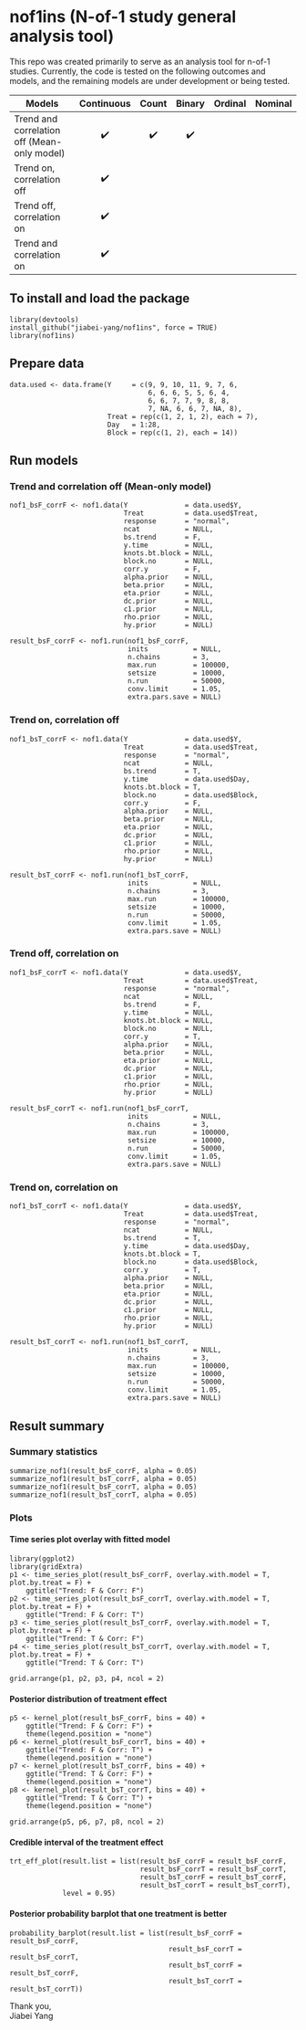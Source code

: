 # nof1ins (N-of-1 study general analysis tool)

This repo was created primarily to serve as an analysis tool for n-of-1 studies. Currently, the code is tested on the following outcomes and models, and the remaining models are under development or being tested.

| Models |  Continuous  |     Count    |    Binary    |   Ordinal    |   Nominal    |
| ------ | :----------: | :----------: | :----------: | :----------: | :----------: | 
| Trend and correlation off (Mean-only model) | :heavy_check_mark: | :heavy_check_mark: | :heavy_check_mark: |
| Trend on, correlation off | :heavy_check_mark: |
| Trend off, correlation on | :heavy_check_mark: |
| Trend and correlation on  | :heavy_check_mark: |

## To install and load the package

```{r}
library(devtools)
install_github("jiabei-yang/nof1ins", force = TRUE)
library(nof1ins)
```

## Prepare data
```{r}
data.used <- data.frame(Y     = c(9, 9, 10, 11, 9, 7, 6, 
                                  6, 6, 6, 5, 5, 6, 4, 
                                  6, 6, 7, 7, 9, 8, 8, 
                                  7, NA, 6, 6, 7, NA, 8),
                        Treat = rep(c(1, 2, 1, 2), each = 7),
                        Day   = 1:28,
                        Block = rep(c(1, 2), each = 14))
```


## Run models
### Trend and correlation off (Mean-only model)
```{r}
nof1_bsF_corrF <- nof1.data(Y              = data.used$Y, 
                            Treat          = data.used$Treat, 
                            response       = "normal", 
                            ncat           = NULL, 
                            bs.trend       = F,
                            y.time         = NULL, 
                            knots.bt.block = NULL,
                            block.no       = NULL,
                            corr.y         = F,
                            alpha.prior    = NULL, 
                            beta.prior     = NULL, 
                            eta.prior      = NULL, 
                            dc.prior       = NULL, 
                            c1.prior       = NULL,
                            rho.prior      = NULL, 
                            hy.prior       = NULL)

result_bsF_corrF <- nof1.run(nof1_bsF_corrF, 
                             inits           = NULL, 
                             n.chains        = 3,
                             max.run         = 100000, 
                             setsize         = 10000, 
                             n.run           = 50000,
                             conv.limit      = 1.05, 
                             extra.pars.save = NULL)
```

### Trend on, correlation off
```{r}
nof1_bsT_corrF <- nof1.data(Y              = data.used$Y, 
                            Treat          = data.used$Treat, 
                            response       = "normal", 
                            ncat           = NULL, 
                            bs.trend       = T,
                            y.time         = data.used$Day, 
                            knots.bt.block = T,
                            block.no       = data.used$Block,
                            corr.y         = F,
                            alpha.prior    = NULL, 
                            beta.prior     = NULL, 
                            eta.prior      = NULL, 
                            dc.prior       = NULL, 
                            c1.prior       = NULL,
                            rho.prior      = NULL, 
                            hy.prior       = NULL)

result_bsT_corrF <- nof1.run(nof1_bsT_corrF, 
                             inits           = NULL, 
                             n.chains        = 3,
                             max.run         = 100000, 
                             setsize         = 10000, 
                             n.run           = 50000,
                             conv.limit      = 1.05, 
                             extra.pars.save = NULL)
```

### Trend off, correlation on 
```{r}
nof1_bsF_corrT <- nof1.data(Y              = data.used$Y, 
                            Treat          = data.used$Treat, 
                            response       = "normal", 
                            ncat           = NULL, 
                            bs.trend       = F,
                            y.time         = NULL, 
                            knots.bt.block = NULL,
                            block.no       = NULL,
                            corr.y         = T,
                            alpha.prior    = NULL, 
                            beta.prior     = NULL, 
                            eta.prior      = NULL, 
                            dc.prior       = NULL, 
                            c1.prior       = NULL,
                            rho.prior      = NULL, 
                            hy.prior       = NULL)

result_bsF_corrT <- nof1.run(nof1_bsF_corrT, 
                             inits           = NULL, 
                             n.chains        = 3,
                             max.run         = 100000, 
                             setsize         = 10000, 
                             n.run           = 50000,
                             conv.limit      = 1.05, 
                             extra.pars.save = NULL)
```
### Trend on, correlation on
```{r}
nof1_bsT_corrT <- nof1.data(Y              = data.used$Y, 
                            Treat          = data.used$Treat, 
                            response       = "normal", 
                            ncat           = NULL, 
                            bs.trend       = T,
                            y.time         = data.used$Day, 
                            knots.bt.block = T,
                            block.no       = data.used$Block,
                            corr.y         = T,
                            alpha.prior    = NULL, 
                            beta.prior     = NULL, 
                            eta.prior      = NULL, 
                            dc.prior       = NULL, 
                            c1.prior       = NULL,
                            rho.prior      = NULL, 
                            hy.prior       = NULL)

result_bsT_corrT <- nof1.run(nof1_bsT_corrT, 
                             inits           = NULL, 
                             n.chains        = 3,
                             max.run         = 100000, 
                             setsize         = 10000, 
                             n.run           = 50000,
                             conv.limit      = 1.05, 
                             extra.pars.save = NULL)
```

## Result summary
### Summary statistics
```{r}
summarize_nof1(result_bsF_corrF, alpha = 0.05)
summarize_nof1(result_bsT_corrF, alpha = 0.05)
summarize_nof1(result_bsF_corrT, alpha = 0.05)
summarize_nof1(result_bsT_corrT, alpha = 0.05)
```

### Plots
#### Time series plot overlay with fitted model
```{r}
library(ggplot2)
library(gridExtra)
p1 <- time_series_plot(result_bsF_corrF, overlay.with.model = T, plot.by.treat = F) +
    ggtitle("Trend: F & Corr: F")
p2 <- time_series_plot(result_bsF_corrT, overlay.with.model = T, plot.by.treat = F) +
    ggtitle("Trend: F & Corr: T")
p3 <- time_series_plot(result_bsT_corrF, overlay.with.model = T, plot.by.treat = F) +
    ggtitle("Trend: T & Corr: F") 
p4 <- time_series_plot(result_bsT_corrT, overlay.with.model = T, plot.by.treat = F) +
    ggtitle("Trend: T & Corr: T") 

grid.arrange(p1, p2, p3, p4, ncol = 2)
```

#### Posterior distribution of treatment effect
```{r}
p5 <- kernel_plot(result_bsF_corrF, bins = 40) + 
    ggtitle("Trend: F & Corr: F") + 
    theme(legend.position = "none")
p6 <- kernel_plot(result_bsF_corrT, bins = 40) + 
    ggtitle("Trend: F & Corr: T") + 
    theme(legend.position = "none")
p7 <- kernel_plot(result_bsT_corrF, bins = 40) + 
    ggtitle("Trend: T & Corr: F") + 
    theme(legend.position = "none")
p8 <- kernel_plot(result_bsT_corrT, bins = 40) + 
    ggtitle("Trend: T & Corr: T") + 
    theme(legend.position = "none")

grid.arrange(p5, p6, p7, p8, ncol = 2)
```

#### Credible interval of the treatment effect
```{r}
trt_eff_plot(result.list = list(result_bsF_corrF = result_bsF_corrF,
                                result_bsF_corrT = result_bsF_corrT,
                                result_bsT_corrF = result_bsT_corrF,
                                result_bsT_corrT = result_bsT_corrT),
             level = 0.95)
```

#### Posterior probability barplot that one treatment is better
```{r}
probability_barplot(result.list = list(result_bsF_corrF = result_bsF_corrF,
                                       result_bsF_corrT = result_bsF_corrT,
                                       result_bsT_corrF = result_bsT_corrF,
                                       result_bsT_corrT = result_bsT_corrT))
```


Thank you,    
Jiabei Yang
